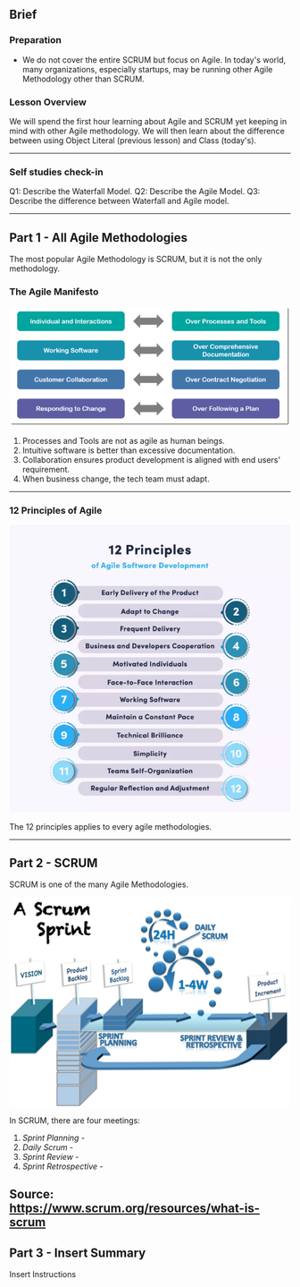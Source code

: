 ## Brief

### Preparation

- We do not cover the entire SCRUM but focus on Agile. In today's world, many organizations, especially startups, may be running other Agile Methodology other than SCRUM.

### Lesson Overview

We will spend the first hour learning about Agile and SCRUM yet keeping in mind with other Agile methodology. We will then learn about the difference between using Object Literal (previous lesson) and Class (today's).

---

### Self studies check-in

Q1: Describe the Waterfall Model.
Q2: Describe the Agile Model.
Q3: Describe the difference between Waterfall and Agile model.

---

## Part 1 - All Agile Methodologies

The most popular Agile Methodology is SCRUM, but it is not the only methodology.

### The Agile Manifesto

<img src="./assets/manifesto.png" />

1. Processes and Tools are not as agile as human beings.
1. Intuitive software is better than excessive documentation.
1. Collaboration ensures product development is aligned with end users' requirement.
1. When business change, the tech team must adapt.

---

### 12 Principles of Agile

<img src="./assets/12-principles.webp" />

The 12 principles applies to every agile methodologies.

---

## Part 2 - SCRUM

SCRUM is one of the many Agile Methodologies.

<img src="./assets/scrum.webp" style="background-color:white;"/>

In SCRUM, there are four meetings:

1. *Sprint Planning* - 
1. *Daily Scrum* - 
1. *Sprint Review* - 
1. *Sprint Retrospective* - 

Source: https://www.scrum.org/resources/what-is-scrum
---

## Part 3 - Insert Summary

Insert Instructions